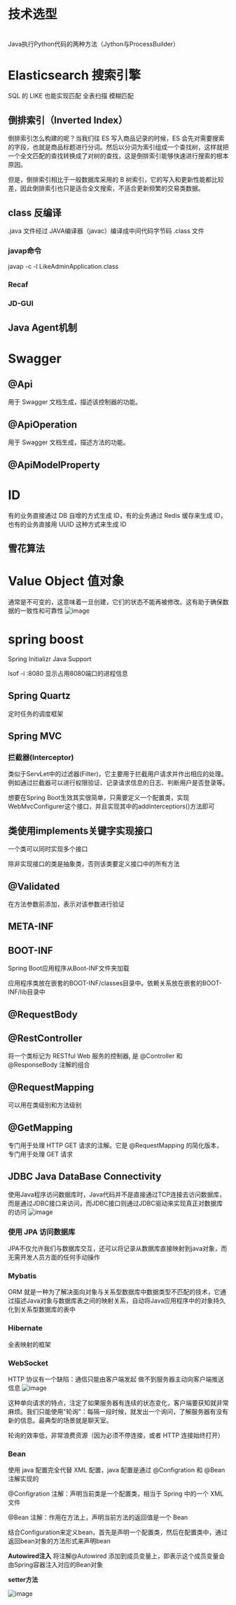 # 技术选型
#
Java执行Python代码的两种方法（Jython与ProcessBuilder）
# Elasticsearch	搜索引擎
SQL 的 LIKE 也能实现匹配
全表扫描 模糊匹配

## 倒排索引（Inverted Index）
倒排索引怎么构建的呢？当我们往 ES 写入商品记录的时候，ES 会先对需要搜索的字段，也就是商品标题进行分词。然后以分词为索引组成一个查找树，这样就把一个全文匹配的查找转换成了对树的查找，这是倒排索引能够快速进行搜索的根本原因。

但是，倒排索引相比于一般数据库采用的 B 树索引，它的写入和更新性能都比较差，因此倒排索引也只是适合全文搜索，不适合更新频繁的交易类数据。


##   class 反编译 
.java 文件经过 JAVA编译器（javac）编译成中间代码字节码 .class 文件
### javap命令
 javap -c -l LikeAdminApplication.class 

### Recaf


### JD-GUI

## Java Agent机制

# Swagger
## @Api
用于 Swagger 文档生成，描述该控制器的功能。
## @ApiOperation
用于 Swagger 文档生成，描述方法的功能。
## @ApiModelProperty

# ID

有的业务直接通过 DB 自增的方式生成 ID，有的业务通过 Redis 缓存来生成 ID，也有的业务直接用 UUID 这种方式来生成 ID

## 雪花算法

# Value Object 值对象
通常是不可变的，这意味着一旦创建，它们的状态不能再被修改。这有助于确保数据的一致性和可靠性
![image](https://github.com/zhang-mickey/Backend/assets/145342600/9b040632-64d9-4788-ab8d-97835ac84670)

# spring boost
Spring Initializr Java Support


lsof -i :8080 显示占用8080端口的进程信息
## Spring Quartz
定时任务的调度框架
## Spring MVC

### 拦截器(Interceptor)
类似于ServLet中的过滤器(Filter)，它主要用于拦截用户请求并作出相应的处理。例如通过拦截器可以进行权限验证、记录请求信息的日志、判断用户是否登录等。

想要在Spring Boot生效其实很简单，只需要定义一个配置类，实现WebMvcConfigurer这个接口，并且实现其中的addInterceptiors()方法即可
## 类使用implements关键字实现接口
一个类可以同时实现多个接口

除非实现接口的类是抽象类，否则该类要定义接口中的所有方法

## @Validated
在方法参数前添加，表示对该参数进行验证
## META-INF

## BOOT-INF
Spring Boot应用程序从Boot-INF文件夹加载

应用程序类放在嵌套的BOOT-INF/classes目录中。依赖关系放在嵌套的BOOT-INF/lib目录中
## @RequestBody

## @RestController
将一个类标记为 RESTful Web 服务的控制器,
是 @Controller 和 @ResponseBody 注解的组合

## @RequestMapping
可以用在类级别和方法级别

## @GetMapping
专门用于处理 HTTP GET 请求的注解。它是 @RequestMapping 的简化版本，专门用于处理 GET 请求
## JDBC Java DataBase Connectivity
使用Java程序访问数据库时，Java代码并不是直接通过TCP连接去访问数据库，而是通过JDBC接口来访问，而JDBC接口则通过JDBC驱动来实现真正对数据库的访问
![image](https://github.com/zhang-mickey/android/assets/145342600/efe4ba38-451e-4082-91ce-ff8b6fbe0c7e)


### 使用 JPA 访问数据库
JPA不仅允许我们与数据库交互，还可以将记录从数据库直接映射到java对象，而无需开发人员方面的任何手动操作
### Mybatis
ORM 就是一种为了解决面向对象与关系型数据库中数据类型不匹配的技术，它通过描述Java对象与数据库表之间的映射关系，自动将Java应用程序中的对象持久化到关系型数据库的表中
### Hibernate

全表映射的框架

### WebSocket
HTTP 协议有一个缺陷：通信只能由客户端发起   做不到服务器主动向客户端推送信息 
![image](https://github.com/zhang-mickey/android/assets/145342600/b0bc9109-c5ba-48f2-b3ec-6324a4c89253)

这种单向请求的特点，注定了如果服务器有连续的状态变化，客户端要获知就非常麻烦。我们只能使用"轮询"：每隔一段时候，就发出一个询问，了解服务器有没有新的信息。最典型的场景就是聊天室。

轮询的效率低，非常浪费资源（因为必须不停连接，或者 HTTP 连接始终打开）
### Bean


使用 java 配置完全代替 XML 配置，java 配置是通过 @Configration 和 @Bean 注解实现的

@Configration 注解：声明当前类是一个配置类，相当于 Spring 中的一个 XML 文件

@Bean 注解：作用在方法上，声明当前方法的返回值是一个 Bean

结合Configuration来定义bean，首先是声明一个配置类，然后在配置类中，通过返回bean对象的方法形式来声明bean

**Autowired注入**
将注解@Autowired 添加到成员变量上，即表示这个成员变量会由Spring容器注入对应的Bean对象

**setter方法**



![image](https://github.com/zhang-mickey/Backend/assets/145342600/af66c57d-3bdf-46fd-8bdb-b52a8f7945a3)





